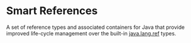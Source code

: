 # Smart References #
A set of reference types and associated containers for Java that provide improved life-cycle management over the built-in [java.lang.ref](http://java.sun.com/j2se/1.5.0/docs/api/java/lang/ref/package-summary.html) types.